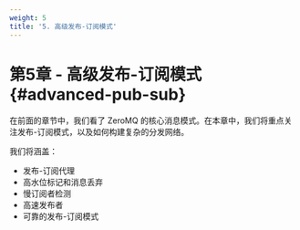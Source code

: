 ```yaml
---
weight: 5
title: '5. 高级发布-订阅模式'
---
```


# 第5章 - 高级发布-订阅模式 {#advanced-pub-sub}

在前面的章节中，我们看了 ZeroMQ 的核心消息模式。在本章中，我们将重点关注发布-订阅模式，以及如何构建复杂的分发网络。

我们将涵盖：

* 发布-订阅代理
* 高水位标记和消息丢弃
* 慢订阅者检测
* 高速发布者
* 可靠的发布-订阅模式
